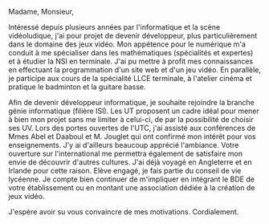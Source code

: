 Madame, Monsieur,

Intéressé depuis plusieurs années par l'informatique et la scène vidéoludique, j'ai pour projet de devenir développeur, plus particulièrement dans le domaine des jeux vidéo. Mon appétence pour le numérique m'a conduit à me spécialiser dans les mathématiques (spécialités et expertes) et à étudier la NSI en terminale. J'ai pu mettre à profit mes connaissances en effectuant la programmation d'un site web et d'un jeu vidéo. En parallèle, je participe aux cours de la spécialité LLCE terminale, à l'atelier cinéma et pratique le badminton et la guitare basse.

Afin de devenir développeur informatique, je souhaite rejoindre la branche génie informatique (filière ISI). Les UT proposent un cadre idéal pour mener à bien mon projet sans me limiter à celui-ci, de par la possibilité de choisir ses UV. Lors des portes ouvertes de l'UTC, j'ai assisté aux conférences de Mmes Abel et Daaboul et M. Jouglet qui ont confirmé mon intérêt pour vos enseignements. J'y ai d'ailleurs beaucoup apprécié l'ambiance. Votre ouverture sur l'international me permettra également de satisfaire mon envie de découvrir d'autres cultures. J'ai déjà voyagé en Angleterre et en Irlande pour cette raison. Elève engagé, je fais partie du conseil de vie lycéenne. Je compte bien continuer de m'impliquer en intégrant le BDE de votre établissement ou en montant une association dédiée à la création de jeux vidéo.

J'espère avoir su vous convaincre de mes motivations.
Cordialement.